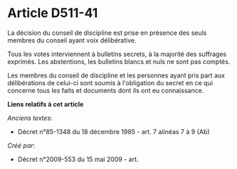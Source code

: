 # Article D511-41

La décision du conseil de discipline est prise en présence des seuls membres du conseil ayant voix délibérative.

Tous les votes interviennent à bulletins secrets, à la majorité des suffrages exprimés. Les abstentions, les bulletins blancs
et nuls ne sont pas comptés.

Les membres du conseil de discipline et les personnes ayant pris part aux délibérations de celui-ci sont soumis à
l'obligation du secret en ce qui concerne tous les faits et documents dont ils ont eu connaissance.

**Liens relatifs à cet article**

_Anciens textes_:

  - Décret n°85-1348 du 18 décembre 1985 - art. 7 alinéas 7 à 9 (Ab)

_Créé par_:

  - Décret n°2009-553 du 15 mai 2009 - art.
